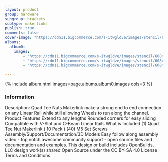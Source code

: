 ```yaml
---
layout: product
group: hardware
subgroup: brackets
subtype: makerlinks
publish: true
comments: false
cover-image: "https://cdn11.bigcommerce.com/s-itwgldve/images/stencil/608x608/products/279/4260/profile_picture__70592.1675310603.png?c=2"
albums:
  album0:
    images:
        - "https://cdn11.bigcommerce.com/s-itwgldve/images/stencil/608x608/products/279/4260/profile_picture__70592.1675310603.png?c=2"
        - "https://cdn11.bigcommerce.com/s-itwgldve/images/stencil/608x608/products/279/4261/in_use_picture__22531.1675310603.png?c=2"
        - "https://cdn11.bigcommerce.com/s-itwgldve/images/stencil/608x608/products/279/4262/group_pic__29208.1675310603.png?c=2"

---
```


{% include album.html images=page.albums.album0.images cols=3 %}

### Information

Description:
 Quad Tee Nuts Makerlink make a strong end to end connection on any Linear Rail while still allowing Wheels to run along the channel. Product Features   Extend to any lengths Rounded corners for easy sliding Compatible with V-Slot and C-Beam Linear Rails  What is Included  (1) Quad Tee Nut Makerlink ( 10 Pack ) (40) M5 Set Screws   Assembly/Support/Documentation/3D Models   Easy follow along assembly video - top notch awesome community support - open source files and documentation and examples. This design or build includes  OpenBuilds, LLC design work(s) shared Open Source under the CC BY-SA 4.0 License Terms and Conditions  

